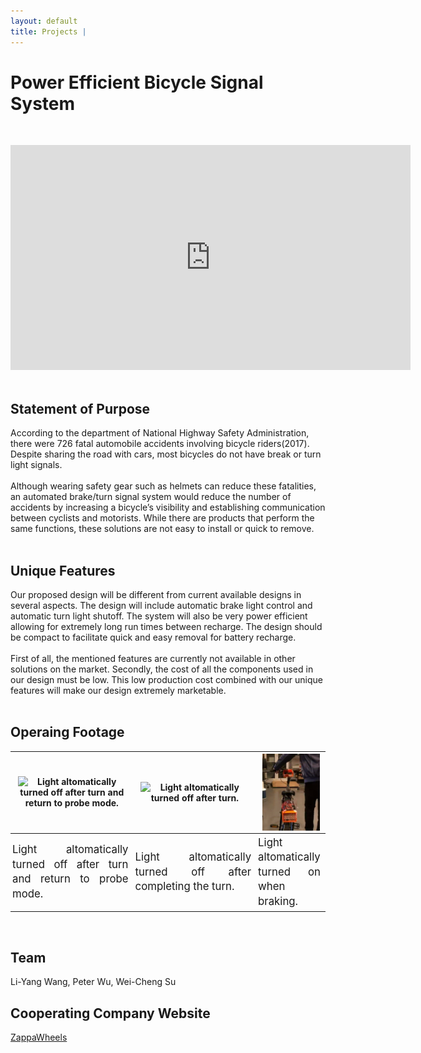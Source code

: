 ```yaml
---
layout: default
title: Projects | 
---
```


# Power Efficient Bicycle Signal System

&nbsp;  
<div class="video-container">
    <iframe
        width="640"
        height="360"
        src="https://www.youtube.com/embed/IYT_-YktLtQ"
        frameborder="0"
        allowfullscreen
        display = "block"
        margin-left = "auto"
        margin-right = "auto"
        >
    </iframe>
</div>  
&nbsp;  

## Statement of Purpose  

According to the department of National Highway Safety Administration, there were 726 fatal automobile accidents involving bicycle riders(2017). Despite sharing the road with cars, most bicycles do not have break or turn light signals.  
&nbsp;  
Although wearing safety gear such as helmets can reduce these fatalities, an automated brake/turn signal system would reduce the number of accidents by increasing a bicycle’s visibility and establishing communication between cyclists and motorists. While there are products that perform the same functions, these solutions are not easy to install or quick to remove.  
&nbsp;  

## Unique Features

Our proposed design will be different from current available designs in several aspects. The design will include automatic brake light control and automatic turn light shutoff. The system will also be very power efficient allowing for extremely long run times between recharge. The design should be compact to facilitate quick and easy removal for battery recharge.  
&nbsp;  
First of all, the mentioned features are currently not available in other solutions on the market. Secondly, the cost of all the components used in our design must be low. This low production cost combined with our unique features will make our design extremely marketable.  
&nbsp;  

## Operaing Footage  

<div
    class = "projectBox"
    >
    <table>
        <tr>
        <th
            style = "width: auto;
                    height: 33%;">
            <img
                src = "/images/bike/turnProbe.gif"
                alt = "Light altomatically turned off after turn and return to probe mode."
                style = "max-width: 95%;
                        max-height: 95%;
                        vertical-align: middle;"
                >
        </th>
        <th
            style = "width: auto;
                    height: 33%;">
            <img
                src = "/images/bike/turn.gif"
                alt = "Light altomatically turned off after turn."
                style = "max-width: 95%;
                        max-height: 95%;
                        vertical-align: middle;"
                >
        </th>
        <th
            style = "width: auto;
                    height: 33%;">
            <img
                src = "/images/bike/brake.gif"
                alt = "Light altomatically turned on when braking."
                style = "max-width: 95%;
                        max-height: 95%;
                        vertical-align: middle;"
                >
        </th>
        </tr>
        <tr>
        <th
            style = "width: 39%;
                    height: auto;
                    font-weight: normal;
                    text-align: justify;
                    padding-top: 3px;
                    padding-left: 3px;
                    font-size: 1.2em;
                    line-height: 1.4em;
                    padding-right: 8px;">
            Light altomatically turned off after turn and return to probe mode.  
        </th>
        <th
            style = "width: 39%;
                    height: auto;
                    font-weight: normal;
                    text-align: justify;
                    padding-top: 3px;
                    padding-left: 3px;
                    font-size: 1.2em;
                    line-height: 1.4em;
                    padding-right: 8px;">
            Light altomatically turned off after completing the turn.  
        </th>
        <th
            style = "width: 22%;
                    height: auto;
                    font-weight: normal;
                    text-align: justify;
                    padding-top: 3px;
                    padding-left: 3px;
                    padding-right: 8px;
                    font-size: 1.2em;
                    line-height: 1.4em;">
            Light altomatically turned on when braking.  
        </th>
        </tr>
    </table>
</div>
&nbsp;  
&nbsp;  

## Team  

Li-Yang Wang, Peter Wu, Wei-Cheng Su

## Cooperating Company Website  

[ZappaWheels](https://www.zappawheels.com)  
